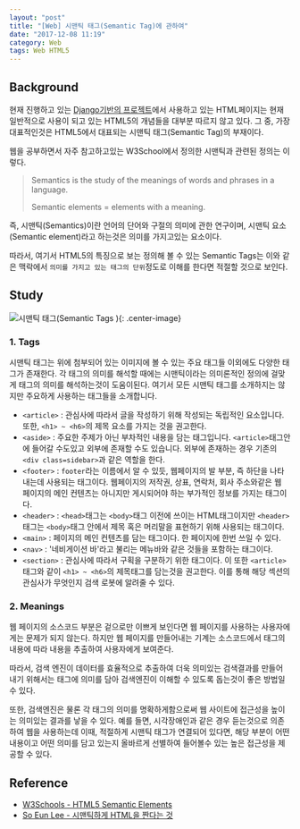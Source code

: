 ```yaml
---
layout: "post"
title: "[Web] 시맨틱 태그(Semantic Tag)에 관하여"
date: "2017-12-08 11:19"
category: Web
tags: Web HTML5
---
```


## Background

현재 진행하고 있는 [Django기반의 프로젝트](https://kirade.github.io/blog/tags/#Django)에서 사용하고 있는 HTML페이지는 현재 일반적으로 사용이 되고 있는 HTML5의 개념들을 대부분 따르지 않고 있다. 그 중, 가장 대표적인것은 HTML5에서 대표되는 시맨틱 태그(Semantic Tag)의 부재이다.

웹을 공부하면서 자주 참고하고있는 W3School에서 정의한 시맨틱과 관련된 정의는 이렇다.
>Semantics is the study of the meanings of words and phrases in a language.
>
>Semantic elements = elements with a meaning.

즉, 시맨틱(Semantics)이란 언어의 단어와 구절의 의미에 관한 연구이며, 시맨틱 요소(Semantic element)라고 하는것은 의미를 가지고있는 요소이다.

따라서, 여기서 HTML5의 특징으로 보는 정의해 볼 수 있는 Semantic Tags는 이와 같은 맥락에서 `의미를 가지고 있는 태그의 단위`정도로 이해를 한다면 적절할 것으로 보인다.

## Study

![시맨틱 태그(Semantic Tags )](https://kirade.github.io/images/2017/12/semantic_tags.gif){: .center-image}

### 1. Tags  
시맨틱 태그는 위에 첨부되어 있는 이미지에 볼 수 있는 주요 태그들 이외에도 다양한 태그가 존재한다. 각 태그의 의미를 해석할 때에는 시맨틱이라는 의미론적인 정의에 걸맞게 태그의 의미를 해석하는것이 도움이된다.
여기서 모든 시맨틱 태그를 소개하지는 않지만 주요하게 사용하는 태그들을 소개합니다.

  - `<article>`
  : 관심사에 따라서 글을 작성하기 위해 작성되는 독립적인 요소입니다. 또한, `<h1> ~ <h6>`의 제목 요소를 가지는 것을 권고한다.
  - `<aside>`
  : 주요한 주제가 아닌 부차적인 내용을 담는 태그입니다. `<article>`태그안에 들어갈 수도있고 외부에 존재할 수도 있습니다. 외부에 존재하는 경우 기존의 `<div class=sidebar>`과 같은 역할을 한다.
  - `<footer>`
  : `footer`라는 이름에서 알 수 있듯, 웹페이지의 발 부분, 즉 하단을 나타내는데 사용되는 태그이다. 웹페이지의 저작권, 상표, 연락처, 회사 주소와같은 웹 페이지의 메인 컨텐츠는 아니지만 게시되어야 하는 부가적인 정보를 가지는 태그이다.
  - `<header>`
  : `<head>`태그는 `<body>`태그 이전에 쓰이는 HTML태그이지만 `<header>`태그는 `<body>`태그 안에서 제목 혹은 머리말을 표현하기 위해 사용되는 태그이다.
  - `<main>`
  : 페이지의 메인 컨텐츠를 담는 태그이다. 한 페이지에 한번 쓰일 수 있다.
  - `<nav>`
  : '네비게이션 바'라고 불리는 메뉴바와 같은 것들을 포함하는 태그이다.
  - `<section>`
  : 관심사에 따라서 구획을 구분하기 위한 태그이다. 이 또한 `<article>`태그와 같이 `<h1> ~ <h6>`의 제목태그를 담는것을 권고한다. 이를 통해  해당 섹션의 관심사가 무엇인지 검색 로봇에 알려줄 수 있다.

### 2. Meanings
  웹 페이지의 소스코드 부분은 겉으로만 이쁘게 보인다면 웹 페이지를 사용하는 사용자에게는 문제가 되지 않는다. 하지만 웹 페이지를 만들어내는 기계는 소스코드에서 태그의 내용에 따라 내용을 추출하여 사용자에게 보여준다.

  따라서, 검색 엔진이 데이터를 효율적으로 추출하여 더욱 의미있는 검색결과를 만들어 내기 위해서는 태그에 의미를 담아 검색엔진이 이해할 수 있도록 돕는것이 좋은 방법일 수 있다.  

  또한, 검색엔진은 물론 각 태그의 의미를 명확하게함으로써 웹 사이트에 접근성을 높이는 의미있는 결과를 낳을 수 있다. 예를 들면, 시각장애인과 같은 경우 듣는것으로 의존하여 웹을 사용하는데 이때, 적절하게 시맨틱 태그가 연결되어 있다면, 해당 부분이 어떤 내용이고 어떤 의미를 담고 있는지 올바르게 선별하여 들어볼수 있는 높은 접근성을 제공할 수 있다.




## Reference
* [W3Schools - HTML5 Semantic Elements](https://www.w3schools.com/html/html5_semantic_elements.asp)
* [So Eun Lee - 시맨틱하게 HTML을 짠다는 것](https://medium.com/@soeunlee/%EC%8B%9C%EB%A7%A8%ED%8B%B1%ED%95%98%EA%B2%8C-html%EC%9D%84-%EC%A7%A0%EB%8B%A4%EB%8A%94-%EA%B2%83-90612ffc988e)
